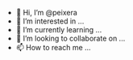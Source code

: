 - 👋 Hi, I’m @peixera
- 👀 I’m interested in ...
- 🌱 I’m currently learning ...
- 💞️ I’m looking to collaborate on ...
- 📫 How to reach me ...

<!---
peixera/peixera is a ✨ special ✨ repository because its `README.md` (this file) appears on your GitHub profile.
You can click the Preview link to take a look at your changes.
--->
